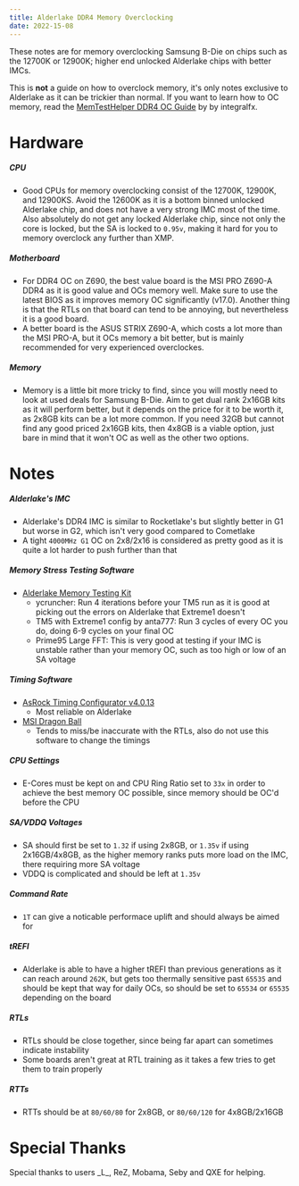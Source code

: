 ```yaml
---
title: Alderlake DDR4 Memory Overclocking
date: 2022-15-08
---
```


These notes are for memory overclocking Samsung B-Die on chips such as the 12700K or 12900K; higher end unlocked Alderlake chips with better IMCs.

This is **not** a guide on how to overclock memory, it's only notes exclusive to Alderlake as it can be trickier than normal. If you want to learn how to OC memory, read the [MemTestHelper DDR4 OC Guide](https://github.com/integralfx/MemTestHelper/blob/oc-guide/DDR4%20OC%20Guide.md) by by integralfx.



# Hardware

##### CPU
- Good CPUs for memory overclocking consist of the 12700K, 12900K, and 12900KS. Avoid the 12600K as it is a bottom binned unlocked Alderlake chip, and does not have a very strong IMC most of the time. Also absolutely do not get any locked Alderlake chip, since not only the core is locked, but the SA is locked to `0.95v`, making it hard for you to memory overclock any further than XMP.

##### Motherboard
- For DDR4 OC on Z690, the best value board is the MSI PRO Z690-A DDR4 as it is good value and OCs memory well. Make sure to use the latest BIOS as it improves memory OC significantly (v17.0). Another thing is that the RTLs on that board can tend to be annoying, but nevertheless it is a good board.
- A better board is the ASUS STRIX Z690-A, which costs a lot more than the MSI PRO-A, but it OCs memory a bit better, but is mainly recommended for very experienced overclockes.

##### Memory
- Memory is a little bit more tricky to find, since you will mostly need to look at used deals for Samsung B-Die. Aim to get dual rank 2x16GB kits as it will perform better, but it depends on the price for it to be worth it, as 2x8GB kits can be a lot more common. If you need 32GB but cannot find any good priced 2x16GB kits, then 4x8GB is a viable option, just bare in mind that it won't OC as well as the other two options.


# Notes

##### Alderlake's IMC
- Alderlake's DDR4 IMC is similar to Rocketlake's but slightly better in G1 but worse in G2, which isn't very good compared to Cometlake
- A tight `4000MHz G1` OC on 2x8/2x16 is considered as pretty good as it is quite a lot harder to push further than that

##### Memory Stress Testing Software
- [Alderlake Memory Testing Kit](https://mega.nz/folder/681HEQaB#OkkwsXxzZgCabkco9KUWxA)
  - ycruncher: Run 4 iterations before your TM5 run as it is good at picking out the errors on Alderlake that Extreme1 doesn't
  - TM5 with Extreme1 config by anta777: Run 3 cycles of every OC you do, doing 6-9 cycles on your final OC
  - Prime95 Large FFT: This is very good at testing if your IMC is unstable rather than your memory OC, such as too high or low of an SA voltage

##### Timing Software
- [AsRock Timing Configurator v4.0.13](https://drive.google.com/file/d/11A2CCcXbvAFLVNHPVP9EtZ4hwmsn2yFt/edit)
  - Most reliable on Alderlake
- [MSI Dragon Ball](https://drive.google.com/file/d/1XmKv13D0MgC9fPaA91535wCe9ztoeaHV/view?usp=sharing)
  - Tends to miss/be inaccurate with the RTLs, also do not use this software to change the timings

##### CPU Settings
- E-Cores must be kept on and CPU Ring Ratio set to `33x` in order to achieve the best memory OC possible, since memory should be OC'd before the CPU

##### SA/VDDQ Voltages
- SA should first be set to `1.32` if using 2x8GB, or `1.35v` if using 2x16GB/4x8GB, as the higher memory ranks puts more load on the IMC, there requiring more SA voltage
- VDDQ is complicated and should be left at `1.35v`

##### Command Rate
- `1T` can give a noticable performace uplift and should always be aimed for

##### tREFI
- Alderlake is able to have a higher tREFI than previous generations as it can reach around `262K`, but gets too thermally sensitive past `65535` and should be kept that way for daily OCs, so should be set to `65534` or `65535` depending on the board

##### RTLs
- RTLs should be close together, since being far apart can sometimes indicate instability
- Some boards aren't great at RTL training as it takes a few tries to get them to train properly

##### RTTs
- RTTs should be at `80/60/80` for 2x8GB, or `80/60/120` for 4x8GB/2x16GB

# Special Thanks

Special thanks to users \_L_, ReZ, Mobama, Seby and QXE for helping.

